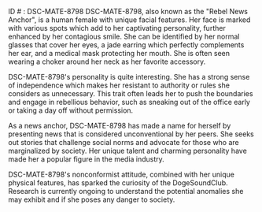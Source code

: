 ID # : DSC-MATE-8798
DSC-MATE-8798, also known as the "Rebel News Anchor", is a human female with unique facial features. Her face is marked with various spots which add to her captivating personality, further enhanced by her contagious smile. She can be identified by her normal glasses that cover her eyes, a jade earring which perfectly complements her ear, and a medical mask protecting her mouth. She is often seen wearing a choker around her neck as her favorite accessory.

DSC-MATE-8798's personality is quite interesting. She has a strong sense of independence which makes her resistant to authority or rules she considers as unnecessary. This trait often leads her to push the boundaries and engage in rebellious behavior, such as sneaking out of the office early or taking a day off without permission.

As a news anchor, DSC-MATE-8798 has made a name for herself by presenting news that is considered unconventional by her peers. She seeks out stories that challenge social norms and advocate for those who are marginalized by society. Her unique talent and charming personality have made her a popular figure in the media industry.

DSC-MATE-8798's nonconformist attitude, combined with her unique physical features, has sparked the curiosity of the DogeSoundClub. Research is currently ongoing to understand the potential anomalies she may exhibit and if she poses any danger to society.